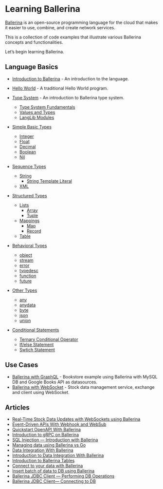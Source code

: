 # Learning Ballerina

[Ballerina](ballerina.io/) is an open-source programming language for the cloud that makes it easier to use, combine, and create network services. 

This is a collection of code examples that illustrate various Ballerina concepts and functionalities.

Let’s begin learning Ballerina.

## Language Basics

- [Introduction to Ballerina](introduction.md) - An introduction to the language.

- [Hello World](hello_world.md) - A traditional Hello World program.
- [Type System](type_system.md) - An introduction to Ballerina type system.
    - [Type System Fundamentals](type_system/type_system_fundamentals.md)
    - [Values and Types](type_system/values_and_types.md)
    - [LangLib Modules](type_system/langlib.md)

- [Simple Basic Types](simple_basic_types.md)
    - [Integer](simple_basic_types/integer.md)
    - [Float](simple_basic_types/float.md)
    - [Decimal](simple_basic_types/decimal.md)
    - [Boolean](simple_basic_types/boolean.md)
    - [Nil](simple_basic_types/nil.md)

- [Sequence Types](sequence_types.md)    
    - [String](sequence_types/string.md)
        - [String Template Literal](sequence_types/string/string_template.md)
    - [XML](sequence_types/xml.md)

- [Structured Types](structured_types.md) 
    - [Lists](structured_types/lists.md)
        - [Array](structured_types/lists/array.md)
        - [Tuple](structured_types/lists/tuple.md)
    - [Mappings](structured_types/mappings.md)
        - [Map](structured_types/mappings/map.md)
        - [Record](structured_types/mappings/record.md)
    - [Table](structured_types/table.md)

- [Behavioral Types](behavioral_types.md)
    - [object](behavioral_types/object.md)
    - [stream](behavioral_types/stream.md)
    - [error](behavioral_types/error.md)
    - [typedesc](behavioral_types/typedesc.md)
    - [function](behavioral_types/function.md)
    - [future](behavioral_types/future.md)

- [Other Types](other_types.md)
    - [any](other_types/any.md)
    - [anydata](other_types/anydata.md)
    - [byte](other_types/byte.md)
    - [json](other_types/json.md)
    - [union](other_types/union.md)


- [Conditional Statements](conditional_statements.md)
    - [Ternary Conditional Operator](conditional_statements/ternary_conditional_operator.md)
    - [If/else Statement](conditional_statements/if_else.md)
    - [Swtich Statement](conditional_statements/stwitch.md)

## Use Cases

- [Ballerina with GraphQL](https://github.com/anupama-pathirage/ballerina-scenarios/tree/main/ballerina-graphql-with-multiple-datasources) - Bookstore example using Ballerina with MySQL DB and Google Books API as datasources. 
- [Ballerina with WebSocket](https://github.com/anupama-pathirage/ballerina-scenarios/tree/main/ballerina-websocket-for-realtime-stock-updates) - Stock data management service, exchange and client using WebSocket.  


## Articles

- [Real-Time Stock Data Updates with WebSockets using Ballerina](https://dzone.com/articles/real-time-stock-data-updates-with-websockets-using)
- [Event-Driven APIs With Webhook and WebSub](https://dzone.com/articles/event-driven-apis-with-webhook-and-websub)
- [Quickstart OpenAPI With Ballerina](https://dzone.com/articles/quickstart-openapi-with-ballerina)
- [Introduction to gRPC on Ballerina](https://medium.com/ballerina-techblog/introduction-to-grpc-on-ballerina-7819d98c4e2b)
- [SQL Injection — Introduction with Ballerina](https://medium.com/mycodeideas/sql-injection-introduction-with-ballerina-30b75abad8fe)
- [Managing data using Ballerina vs Go](https://medium.com/ballerina-techblog/managing-data-using-ballerina-vs-go-fcbc9d20f691)
- [Data Integration With Ballerina](https://dzone.com/articles/data-integration-with-ballerina)
- [Introduction to Data Integration With Ballerina](https://dzone.com/articles/introduction-to-data-integration-with-ballerina)
- [Introduction to Ballerina Tables](https://medium.com/ballerina-techblog/introduction-to-ballerina-tables-205286a53752)
- [Connect to your data with Ballerina](https://medium.com/ballerina-techblog/connect-to-your-data-with-ballerina-902b2bad872d)
- [Insert batch of data to DB using Ballerina](https://medium.com/ballerina-techblog/insert-batch-of-data-using-ballerina-4c1a7d72c35e)
- [Ballerina JDBC Client — Performing DB Operations](https://medium.com/ballerina-techblog/ballerina-sql-connector-performing-db-operations-8e555e3688be)
- [Ballerina JDBC Client— Connecting to DB](https://medium.com/ballerina-techblog/ballerina-sql-connector-connecting-to-db-ee31a81c8df6)